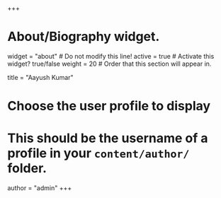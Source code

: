 +++
# About/Biography widget.
widget = "about"  # Do not modify this line!
active = true  # Activate this widget? true/false
weight = 20  # Order that this section will appear in.

title = "Aayush Kumar"

# Choose the user profile to display
# This should be the username of a profile in your `content/author/` folder.
author = "admin"
+++
